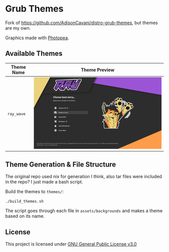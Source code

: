 # Grub Themes
Fork of https://github.com/AdisonCavani/distro-grub-themes, but themes are my own.

Graphics made with [Photopea](https://www.photopea.com/).

## Available Themes
| Theme Name | Theme Preview |
| --- | --- |
| `ray_wave` | ![ray_wave theme preview](preview/ray_wave.png "`ray_wave` Theme Preview") |

## Theme Generation & File Structure
The original repo used nix for generation I think, also tar files were included in the repo? I just made a bash script.

Build the themes to `themes/`:
```shell
./build_themes.sh
```

The script goes through each file in `assets/backgrounds` and makes a theme based on its name.

## License
This project is licensed under [GNU General Public License v3.0](https://github.com/Banakin/grub-themes/blob/master/LICENSE)
